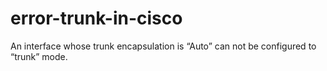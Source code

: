 # error-trunk-in-cisco
An interface whose trunk encapsulation is “Auto” can not be configured to “trunk” mode.
